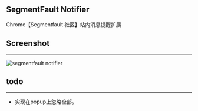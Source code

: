 SegmentFault Notifier
-------------------------
Chrome【Segmentfault 社区】站内消息提醒扩展 

Screenshot
----------
----------

![segmentfault notifier](https://raw.github.com/airyland/sf-notifier/master/img/snap.png)

todo
----
----
+ 实现在popup上忽略全部。



